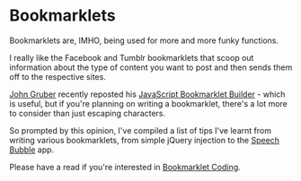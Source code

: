 # Bookmarklets

Bookmarklets are, IMHO, being used for more and more funky functions.

I really like the Facebook and Tumblr bookmarklets that scoop out information about the type of content you want to post and then sends them off to the respective sites.

[John Gruber](http://daringfireball.net) recently reposted his [JavaScript Bookmarklet Builder](http://daringfireball.net/2007/03/javascript_bookmarklet_builder) - which is useful, but if you're planning on writing a bookmarklet, there's a lot more to consider than just escaping characters.


<!--more-->

So prompted by this opinion, I've compiled a list of tips I've learnt from writing various bookmarklets, from simple jQuery injection to the [Speech Bubble](http://leftlogic.com/lounge/articles/speech-bubbles/) app.

Please have a read if you're interested in [Bookmarklet Coding](http://leftlogic.com/lounge/articles/bookmarklet-coding/).